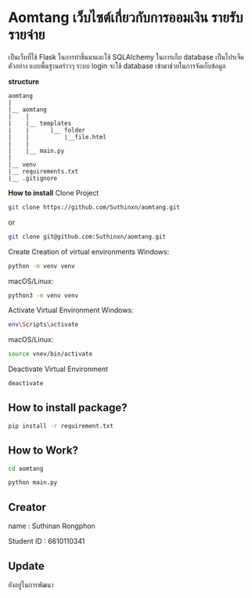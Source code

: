 # Aomtang เว็บไซต์เกี่ยวกับการออมเงิน รายรับรายจ่าย
เป็นเว็บที่ใช้ Flask ในการทำขึ้นมาและใช้ SQLAlchemy ในการเก็บ database 
เป็นโปรเจ็คตัวอย่าง แบบพื้นฐานคร่าวๆ 
ระบบ login จะใช้ database เข้ามาช่วยในการจัดเก็บข้อมูล


**structure**
```
aomtang
|
|__ aomtang
|    |
|    |__ templates
|    |		|__ folder
|    |			|__file.html
|    |
|    |__ main.py
|    
|__ venv
|__ requirements.txt
|__ .gitignore
```



**How to install**
Clone Project
```bash
git clone https://github.com/Suthinxn/aomtang.git
```
or
```bash
git clone git@github.com:Suthinxn/aomtang.git
```
Create Creation of virtual environments
Windows:
```bash
python -m venv venv
```
macOS/Linux:
```bash
python3 -m venv venv
```
Activate  Virtual Environment
Windows:
```bash
env\Scripts\activate
```
macOS/Linux:
```bash
source vnev/bin/activate
```

Deactivate Virtual Environment 
```bash
deactivate
```

## How to install package?
```bash
pip install -r requirement.txt
```

## How to Work?
```bash
cd aomtang
```
```bash
python main.py
```

## Creator
name : Suthinan Rongphon

Student ID : 6610110341


## Update
ยังอยู่ในการพัฒนา 
